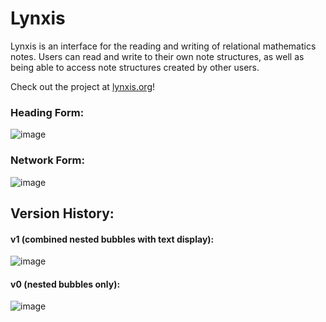 # Lynxis
Lynxis is an interface for the reading and writing of relational mathematics notes. Users can read and write to their own note structures, as well as being able to access note structures created by other users.

Check out the project at [lynxis.org](http://lynxis.org/)!

### Heading Form:
![image](https://cloud.githubusercontent.com/assets/18433116/17275187/b8d55d7c-56b3-11e6-85dd-7c803b7efcbf.png)

### Network Form:
![image](https://cloud.githubusercontent.com/assets/18433116/17275193/07bf4240-56b4-11e6-92fc-cba1c3621349.png)


## Version History:

#### v1 (combined nested bubbles with text display):
![image](https://cloud.githubusercontent.com/assets/18433116/15915487/7b1c0dc0-2d9e-11e6-9036-056657bf7ef9.png)
#### v0 (nested bubbles only):
![image](https://cloud.githubusercontent.com/assets/18433116/15207649/4a486f68-17dc-11e6-83a6-478460995392.png)

